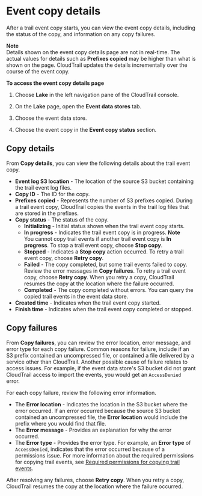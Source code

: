 # Event copy details<a name="copy-trail-details"></a>

After a trail event copy starts, you can view the event copy details, including the status of the copy, and information on any copy failures\.

**Note**  
Details shown on the event copy details page are not in real\-time\. The actual values for details such as **Prefixes copied** may be higher than what is shown on the page\. CloudTrail updates the details incrementally over the course of the event copy\.

**To access the event copy details page**

1. Choose **Lake** in the left navigation pane of the CloudTrail console\.

1. On the **Lake** page, open the **Event data stores** tab\.

1. Choose the event data store\.

1. Choose the event copy in the **Event copy status** section\.

## Copy details<a name="copy-trail-status"></a>

From **Copy details**, you can view the following details about the trail event copy\.
+ **Event log S3 location** \- The location of the source S3 bucket containing the trail event log files\.
+ **Copy ID** \- The ID for the copy\.
+ **Prefixes copied** \- Represents the number of S3 prefixes copied\. During a trail event copy, CloudTrail copies the events in the trail log files that are stored in the prefixes\.
+ **Copy status** \- The status of the copy\.
  + **Initializing** \- Initial status shown when the trail event copy starts\.
  + **In progress** \- Indicates the trail event copy is in progress\.
**Note**  
You cannot copy trail events if another trail event copy is **In progress**\. To stop a trail event copy, choose **Stop copy**\.
  + **Stopped** \- Indicates a **Stop copy** action occurred\. To retry a trail event copy, choose **Retry copy**\.
  + **Failed** \- The copy completed, but some trail events failed to copy\. Review the error messages in **Copy failures**\. To retry a trail event copy, choose **Retry copy**\. When you retry a copy, CloudTrail resumes the copy at the location where the failure occurred\.
  + **Completed** \- The copy completed without errors\. You can query the copied trail events in the event data store\.
+ **Created time** \- Indicates when the trail event copy started\.
+ **Finish time** \- Indicates when the trail event copy completed or stopped\.

## Copy failures<a name="copy-trail-failures"></a>

 From **Copy failures**, you can review the error location, error message, and error type for each copy failure\. Common reasons for failure, include if an S3 prefix contained an uncompressed file, or contained a file delivered by a service other than CloudTrail\. Another possible cause of failure relates to access issues\. For example, if the event data store's S3 bucket did not grant CloudTrail access to import the events, you would get an `AccessDenied` error\.

For each copy failure, review the following error information\.
+  The **Error location** \- Indicates the location in the S3 bucket where the error occurred\. If an error occurred because the source S3 bucket contained an uncompressed file, the **Error location** would include the prefix where you would find that file\. 
+  The **Error message** \- Provides an explanation for why the error occurred\. 
+  The **Error type** \- Provides the error type\. For example, an **Error type** of `AccessDenied`, indicates that the error occurred because of a permissions issue\. For more information about the required permissions for copying trail events, see [Required permissions for copying trail events](cloudtrail-copy-trail-to-lake-eds.md#copy-trail-events-permissions)\. 

After resolving any failures, choose **Retry copy**\. When you retry a copy, CloudTrail resumes the copy at the location where the failure occurred\. 